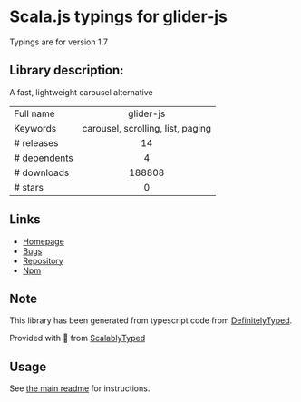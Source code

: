 
# Scala.js typings for glider-js

Typings are for version 1.7

## Library description:
A fast, lightweight carousel alternative

|                    |                 |
| ------------------ | :-------------: |
| Full name          | glider-js |
| Keywords           | carousel, scrolling, list, paging |
| # releases         | 14 |
| # dependents       | 4 |
| # downloads        | 188808 |
| # stars            | 0 |

## Links
- [Homepage](https://github.com/NickPiscitelli/Glider.js#readme)
- [Bugs](https://github.com/NickPiscitelli/Glider.js/issues)
- [Repository](https://github.com/NickPiscitelli/Glider.js)
- [Npm](https://www.npmjs.com/package/glider-js)
    


## Note
This library has been generated from typescript code from [DefinitelyTyped](https://definitelytyped.org).

Provided with :purple_heart: from [ScalablyTyped](https://github.com/oyvindberg/ScalablyTyped)

## Usage
See [the main readme](../../readme.md) for instructions.


